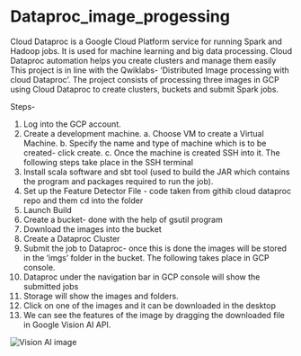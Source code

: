 # Dataproc_image_progessing


Cloud Dataproc is a Google Cloud Platform service for running Spark and Hadoop jobs. It is used for machine learning and big data processing. Cloud Dataproc automation helps you create clusters and manage them easily
This project is in line with the Qwiklabs- ‘Distributed Image processing with cloud Dataproc’. The project consists of processing three images in GCP using Cloud Dataproc to create clusters, buckets and submit Spark jobs. 

Steps-
1.	Log into the GCP account.
2.	Create a development machine.
a.	 Choose VM to create a Virtual Machine. 
b.	Specify the name and type of machine which is to be created- click create.
c.	Once the machine is created SSH into it.
The following steps take place in the SSH terminal
3.	Install scala software and sbt tool (used to build the JAR which contains the program and packages required to run the job).
4.	Set up the Feature Detector File - code taken from githib cloud dataproc repo and them cd into the folder
5.	Launch Build
6.	Create a bucket- done with the help of gsutil program
7.	Download the images into the bucket
8.	Create a Dataproc Cluster
9.	Submit the job to Dataproc- once this is done the images will be stored in the ‘imgs’ folder in the bucket.
The following takes place in GCP console.
10.	Dataproc under the navigation bar in GCP console will show the submitted jobs
11.	Storage will show the images and folders.
12.	Click on one of the images and it can be downloaded in the desktop
13.	We can see the features of the image by dragging the downloaded file in Google Vision AI API.


![Vision AI image](https://user-images.githubusercontent.com/60295261/79699771-9023f100-825f-11ea-825e-f1b51ede02d7.JPG)
